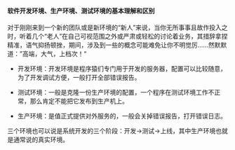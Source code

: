 #### 软件开发环境、生产环境、测试环境的基本理解和区别

对于刚刚来到一个新的团队或是新环境的“新人”来说，当你无所事事且故作投入之时，听着几个“老人”在自己可视范围之外或严肃或轻松的讨论着业务，其措辞拿捏精准，语气抑扬顿挫，期间，涉及到一些的概念可能难免让你不明觉厉……然默默道：”高端，大气，上档次！“

- 开发环境：开发环境是程序猿们专门用于开发的服务器，配置可以比较随意， 为了开发调试方便，一般打开全部错误报告。

- 测试环境：一般是克隆一份生产环境的配置，一个程序在测试环境工作不正常，那么肯定不能把它发布到生产机上。

- 生产环境：是值正式提供对外服务的，一般会关掉错误报告，打开错误日志。

三个环境也可以说是系统开发的三个阶段：开发->测试->上线，其中生产环境也就是通常说的真实环境。